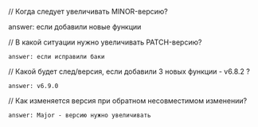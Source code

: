 // Когда следует увеличивать MINOR-версию?

 answer: если добавили новыe функции

// В какой ситуации нужно увеличивать PATCH-версию?

    answer: если исправили баки

// Какой будет след/версия, если добавили 3 новых функции - v6.8.2 ?

    answer: v6.9.0

// Как изменяется версия при обратном несовместимом изменении?

    answer: Major - версию нужно увеличивать
